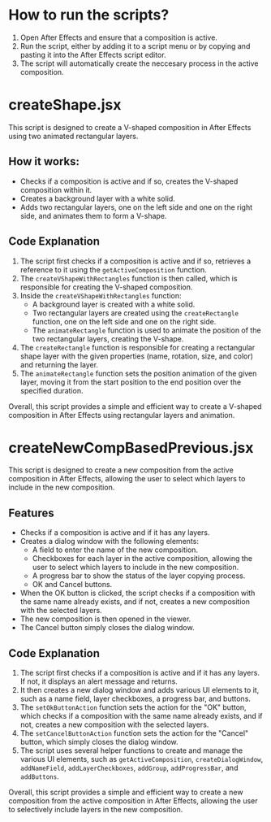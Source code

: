 # How to run the scripts?

1. Open After Effects and ensure that a composition is active.
2. Run the script, either by adding it to a script menu or by copying and pasting it into the After Effects script editor.
3. The script will automatically create the neccesary process in the active composition.


# createShape.jsx

This script is designed to create a V-shaped composition in After Effects using two animated rectangular layers.

## How it works:

- Checks if a composition is active and if so, creates the V-shaped composition within it.
- Creates a background layer with a white solid.
- Adds two rectangular layers, one on the left side and one on the right side, and animates them to form a V-shape.

## Code Explanation

1. The script first checks if a composition is active and if so, retrieves a reference to it using the `getActiveComposition` function.
2. The `createVShapeWithRectangles` function is then called, which is responsible for creating the V-shaped composition.
3. Inside the `createVShapeWithRectangles` function:
   - A background layer is created with a white solid.
   - Two rectangular layers are created using the `createRectangle` function, one on the left side and one on the right side.
   - The `animateRectangle` function is used to animate the position of the two rectangular layers, creating the V-shape.
4. The `createRectangle` function is responsible for creating a rectangular shape layer with the given properties (name, rotation, size, and color) and returning the layer.
5. The `animateRectangle` function sets the position animation of the given layer, moving it from the start position to the end position over the specified duration.

Overall, this script provides a simple and efficient way to create a V-shaped composition in After Effects using rectangular layers and animation.


# createNewCompBasedPrevious.jsx

This script is designed to create a new composition from the active composition in After Effects, allowing the user to select which layers to include in the new composition.

## Features

- Checks if a composition is active and if it has any layers.
- Creates a dialog window with the following elements:
  - A field to enter the name of the new composition.
  - Checkboxes for each layer in the active composition, allowing the user to select which layers to include in the new composition.
  - A progress bar to show the status of the layer copying process.
  - OK and Cancel buttons.
- When the OK button is clicked, the script checks if a composition with the same name already exists, and if not, creates a new composition with the selected layers.
- The new composition is then opened in the viewer.
- The Cancel button simply closes the dialog window.

## Code Explanation

1. The script first checks if a composition is active and if it has any layers. If not, it displays an alert message and returns.
2. It then creates a new dialog window and adds various UI elements to it, such as a name field, layer checkboxes, a progress bar, and buttons.
3. The `setOkButtonAction` function sets the action for the "OK" button, which checks if a composition with the same name already exists, and if not, creates a new composition with the selected layers.
4. The `setCancelButtonAction` function sets the action for the "Cancel" button, which simply closes the dialog window.
5. The script uses several helper functions to create and manage the various UI elements, such as `getActiveComposition`, `createDialogWindow`, `addNameField`, `addLayerCheckboxes`, `addGroup`, `addProgressBar`, and `addButtons`.

Overall, this script provides a simple and efficient way to create a new composition from the active composition in After Effects, allowing the user to selectively include layers in the new composition.